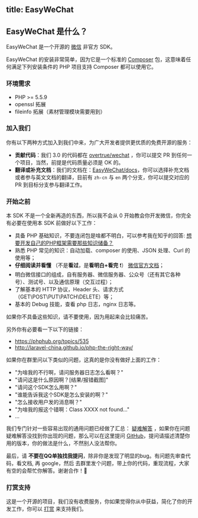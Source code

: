 title: EasyWeChat
---

## EasyWeChat 是什么？

EasyWeChat 是一个开源的 [微信](http://www.wechat.com) 非官方 SDK。

EasyWeChat 的安装非常简单，因为它是一个标准的 [Composer](https://getcomposer.org/) 包，这意味着任何满足下列安装条件的 PHP 项目支持 Composer 都可以使用它。

### 环境需求

- PHP >= 5.5.9
- openssl 拓展
- fileinfo 拓展（素材管理模块需要用到）

### 加入我们

你有以下两种方式加入到我们中来，为广大开发者提供更优质的免费开源的服务：

- **贡献代码**：我们 3.0 的代码都在 [overtrue/wechat](https://github.com/overtrue/wechat) ，你可以提交 PR 到任何一个项目，当然，前提是代码质量必须是 OK 的。
- **翻译或补充文档**：我们的文档在：[EasyWeChat/docs](https://github.com/easywechat/docs/)，你可以选择补充文档或者参与英文文档的翻译，目前有 `zh-cn` 与 `en` 两个分支，你可以提交对应的 PR 到目标分支参与翻译工作。

### 开始之前

本 SDK 不是一个全新再造的东西，所以我不会从 0 开始教会你开发微信，你完全有必要在使用本 SDK 前做好以下工作：

- 具备 PHP 基础知识，不要连闭包是啥都不明白，可以参考我在知乎的回答: [想要开发自己的PHP框架需要那些知识储备？](http://www.zhihu.com/question/26635323/answer/33812516)
- 熟悉 PHP 常见的知识：自动加载、composer 的使用、JSON 处理、Curl 的使用等；
- **仔细阅读并看懂** （不是**看过**，是**看明白+看完** :exclamation:） [微信官方文档](http://mp.weixin.qq.com/wiki/13/80a1a25adbc46faf2716774c423b3151.html)；
- 明白微信接口的组成，自有服务器、微信服务器、公众号（还有其它各种号）、测试号、以及通信原理（交互过程）；
- 了解基本的 HTTP 协议，Header 头、请求方式（GET\POST\PUT\PATCH\DELETE）等；
- 基本的 Debug 技能，查看 php 日志，nginx 日志等。

如果你不具备这些知识，请不要使用，因为用起来会比较痛苦。

另外你有必要看一下以下的链接：

- https://phphub.org/topics/535
- http://laravel-china.github.io/php-the-right-way/

如果你在群里问以下类似的问题，这真的是你没有做好上面的工作：

- "为啥我的不行啊，请问服务器日志怎么看啊？"
- "请问这是什么原因啊？[结果/报错截图]"
- "请问这个SDK怎么用啊？"
- "谁能告诉我这个SDK是怎么安装的啊？"
- "怎么接收用户发的消息啊？"
- "为啥我的报这个错啊：Class XXXX not found..."
- ...

我们专门针对一些容易出现的通用问题已经做了汇总： [疑难解答](http://easywechat.org/docs/troubleshooting.html) ，如果你在问题疑难解答没找到你出现的问题，那么可以在这里提问 [GitHub](https://github.com/overtrue/wechat/issues)，提问请描述清楚你用的版本，你的做法是什么，不然别人没法帮你。

最后，请 **不要在QQ单独找我提问**，除非你是发现了明显的bug。有问题先审查代码，看文档, 再 google，然后 去群里发个问题，带上你的代码，重现流程，大家有空的会帮忙你解答。谢谢合作！:pray:


### 打赏支持

这是一个开源的项目，我们没有收费服务，你如果觉得你从中获益，简化了你的开发工作，你可以 [打赏](/donate.html) 来支持我们。
